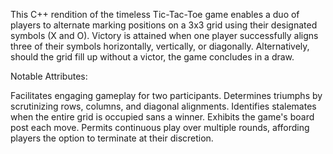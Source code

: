This C++ rendition of the timeless Tic-Tac-Toe game enables a duo of players to alternate marking positions on a 3x3 grid using their designated symbols (X and O).
Victory is attained when one player successfully aligns three of their symbols horizontally, vertically, or diagonally. 
Alternatively, should the grid fill up without a victor, the game concludes in a draw.

Notable Attributes:

Facilitates engaging gameplay for two participants.
Determines triumphs by scrutinizing rows, columns, and diagonal alignments.
Identifies stalemates when the entire grid is occupied sans a winner.
Exhibits the game's board post each move.
Permits continuous play over multiple rounds, affording players the option to terminate at their discretion.
